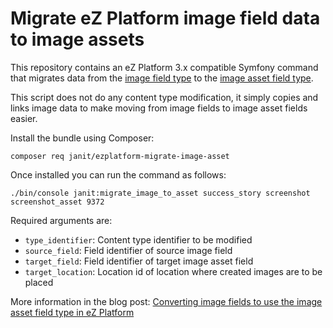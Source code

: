 # Migrate eZ Platform image field data to image assets

This repository contains an eZ Platform 3.x compatible Symfony
command that migrates data from the <a href="https://doc.ezplatform.com/en/latest/api/field_type_reference/#image-field-type">image field type</a> to the <a href="https://doc.ezplatform.com/en/latest/api/field_type_reference/#imageasset-field-type">image asset field type</a>.

This script does not do any content type modification, it simply copies and links image data to make moving from image fields to image asset fields easier.

Install the bundle using Composer:

```
composer req janit/ezplatform-migrate-image-asset
```

Once installed you can run the command as follows:

```
./bin/console janit:migrate_image_to_asset success_story screenshot screenshot_asset 9372
````

Required arguments are:

- `type_identifier`: Content type identifier to be modified
- `source_field`: Field identifier of source image field
- `target_field`: Field identifier of target image asset field
- `target_location`: Location id of location where created images are to be placed

More information in the blog post: <a href="https://www.ibexa.co/blog/converting-image-fields-to-use-the-image-asset-field-type-in-ez-platform">Converting image fields to use the image asset field type in eZ Platform</a>
